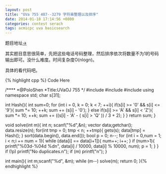 ```yaml
---
layout: post
title: "UVa 755 487--3279 字符串整理以及排序"
date: 2014-01-18 17:14:56 +0800
categories: contest serach
tags: acmicpc uva basicsearch
---
```

题目地址<a title="UVa 755" href="http://uva.onlinejudge.org/index.php?option=com_onlinejudge&Itemid=8&category=98&page=show_problem&problem=696" target="_blank">-></a>

其实题目意思很简单，先把这些电话号码整理，然后排序依次将数量不为1的号码输出即可。没什么难度。时间复杂度O(nlogn)。

具体的看代码吧。

{% highlight cpp %}
Code Here

/****
	*@PoloShen
	*Title:UVaOJ 755
	*/
#include <algorithm>
#include <vector>
#include <cstdio>
using namespace std;
char s[31];

int Hash(){
    int sum=0;
    for (int i = 0, k = 0; k < 7; ++i){
        if(s[i] >= '0' && s[i] <= '9'){
            sum *= 10;
            ++k;
            sum += (s[i] - '0');
        }
        else if(s[i] >= 'A' && s[i] < 'Z'){
            sum *= 10;
            ++k;
            sum += ((s[i] - 'A' - ( s[i] > 'Q' )) / 3 + 2);
        }
    }
    return sum;
}

void solve(int m){
    int n;
    scanf("%d",&n);
    vector<int> data;getchar();
    data.resize(n);
    for(int tmp = 0; tmp < n; ++tmp){
        gets(s);
        data[tmp] = Hash();
    }
    sort(data.begin(), data.end());
    bool p = 0;
    n--;
    for (int i = 0,num = 1; i < n;i += num = 1){
        while (data[i] == data[i+1]){
            num++;
            i++;
        }
        if (num>1){
            printf("%03d-%04d %dn", data[i] / 10000, data[i] % 10000, num);
            p = 1;
        }
    }
    if (!p) printf("No duplicates.n");
    if (m) printf("n");
}

int main(){
    int m;scanf("%d", &m);
    while (m--) solve(m);
    return 0;
}{% endhighlight %}
